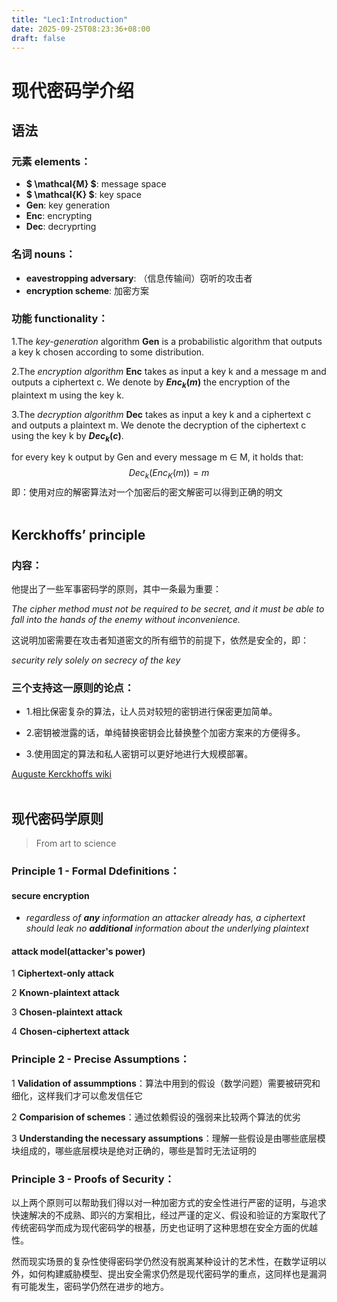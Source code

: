 ```yaml
---
title: "Lec1:Introduction"
date: 2025-09-25T08:23:36+08:00
draft: false
---
```


# 现代密码学介绍<br>

## 语法<br>

### 元素 elements：

- **$ \mathcal{M} $**: message space
- **$ \mathcal{K} $**: key space
- **Gen**: key generation
- **Enc**: encrypting
- **Dec**: decryprting

### 名词 nouns：

- **eavestropping adversary**: （信息传输间）窃听的攻击者
- **encryption scheme**: 加密方案


### 功能 functionality：

1.The *key-generation* algorithm **Gen** is a probabilistic algorithm that outputs a key k chosen according to some distribution.

2.The *encryption algorithm* **Enc** takes as input a key k and a message m and outputs a ciphertext c. We denote by **$Enc_k(m)$** the encryption of the plaintext m using the key k.

3.The *decryption algorithm* **Dec** takes as input a key k and a ciphertext c and outputs a plaintext m. We denote the decryption of the ciphertext c using the key k by **$Dec_k(c)$**.

for every key k output by Gen and every message m ∈ M, it holds that:
$$
Dec_k(Enc_K(m))=m
$$
即：使用对应的解密算法对一个加密后的密文解密可以得到正确的明文
<br><br>

## Kerckhoffs’ principle

### 内容：

他提出了一些军事密码学的原则，其中一条最为重要：

*The cipher method must not be required to be secret, and it must be able to fall into the hands of the enemy without inconvenience.*

这说明加密需要在攻击者知道密文的所有细节的前提下，依然是安全的，即：

*security rely solely on secrecy of the key*

### 三个支持这一原则的论点：

- 1.相比保密复杂的算法，让人员对较短的密钥进行保密更加简单。

- 2.密钥被泄露的话，单纯替换密钥会比替换整个加密方案来的方便得多。

- 3.使用固定的算法和私人密钥可以更好地进行大规模部署。

[Auguste Kerckhoffs wiki](https://en.wikipedia.org/wiki/Auguste_Kerckhoffs)
<br><br>

## 现代密码学原则
>From art to science

### Principle 1 - Formal Ddefinitions：


#### secure encryption

- *regardless of **any** information an attacker already has, a ciphertext should leak no **additional** information about the underlying plaintext*

#### attack model(attacker's power)

1 **Ciphertext-only attack**

2 **Known-plaintext attack**

3 **Chosen-plaintext attack**

4 **Chosen-ciphertext attack**


### Principle 2 - Precise Assumptions：

1 **Validation of assummptions**：算法中用到的假设（数学问题）需要被研究和细化，这样我们才可以愈发信任它

2 **Comparision of schemes**：通过依赖假设的强弱来比较两个算法的优劣

3 **Understanding the necessary assumptions**：理解一些假设是由哪些底层模块组成的，哪些底层模块是绝对正确的，哪些是暂时无法证明的


### Principle 3 - Proofs of Security：

  以上两个原则可以帮助我们得以对一种加密方式的安全性进行严密的证明，与追求快速解决的不成熟、即兴的方案相比，经过严谨的定义、假设和验证的方案取代了传统密码学而成为现代密码学的根基，历史也证明了这种思想在安全方面的优越性。

   然而现实场景的复杂性使得密码学仍然没有脱离某种设计的艺术性，在数学证明以外，如何构建威胁模型、提出安全需求仍然是现代密码学的重点，这同样也是漏洞有可能发生，密码学仍然在进步的地方。














